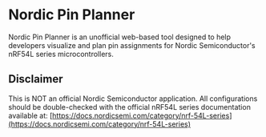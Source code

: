 # Nordic Pin Planner

Nordic Pin Planner is an unofficial web-based tool designed to help developers visualize and plan pin assignments for Nordic Semiconductor's nRF54L series microcontrollers.

## Disclaimer

This is NOT an official Nordic Semiconductor application. All configurations should be double-checked with the official nRF54L series documentation available at:
[https://docs.nordicsemi.com/category/nrf-54L-series](https://docs.nordicsemi.com/category/nrf-54L-series)

